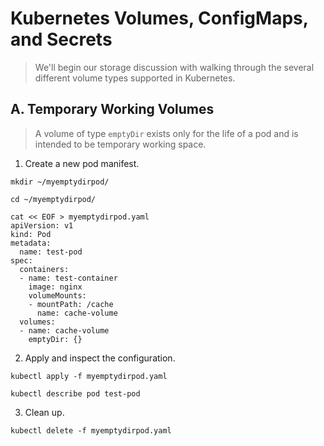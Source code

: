 # Kubernetes Volumes, ConfigMaps, and Secrets

> We'll begin our storage discussion with walking through the several different volume types supported in Kubernetes.

## A. Temporary Working Volumes

> A volume of type `emptyDir` exists only for the life of a pod and is intended to be temporary working space.

1. Create a new pod manifest.
```
mkdir ~/myemptydirpod/
```
```
cd ~/myemptydirpod/
```
```
cat << EOF > myemptydirpod.yaml
apiVersion: v1
kind: Pod
metadata:
  name: test-pod
spec:
  containers:
  - name: test-container
    image: nginx
    volumeMounts:
    - mountPath: /cache
      name: cache-volume
  volumes:
  - name: cache-volume
    emptyDir: {}
```

2. Apply and inspect the configuration.
```
kubectl apply -f myemptydirpod.yaml
```
```
kubectl describe pod test-pod
```

3. Clean up.
```
kubectl delete -f myemptydirpod.yaml
```
